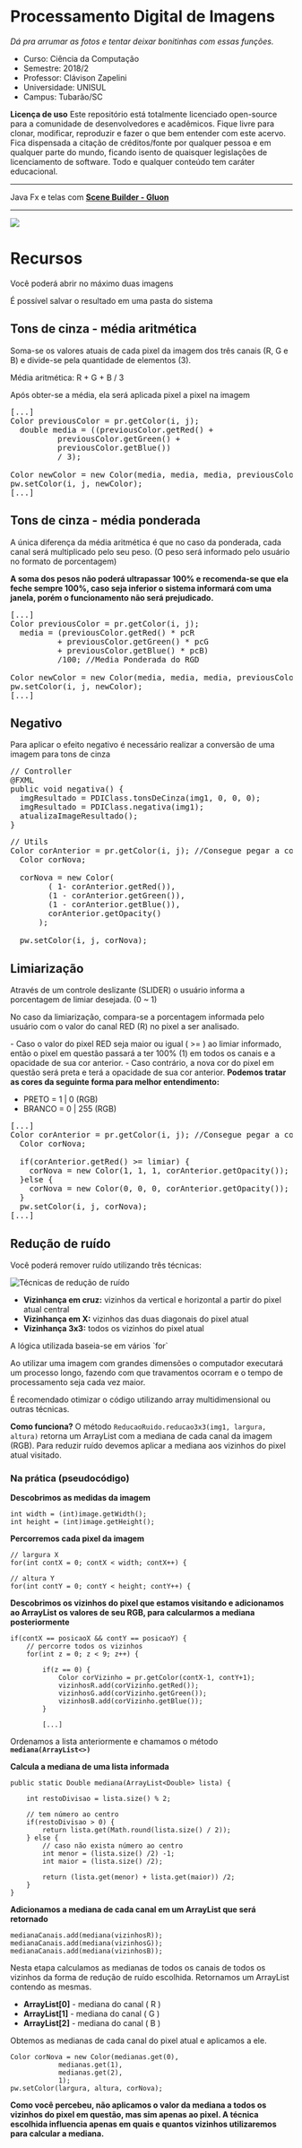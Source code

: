 

# Processamento Digital de Imagens
<i>Dá pra arrumar as fotos e tentar deixar bonitinhas com essas funções.</i>
 - Curso: Ciência da Computação 
 - Semestre: 2018/2 
 - Professor: Clávison Zapelini
 - Universidade: UNISUL
 - Campus: Tubarão/SC

**Licença de uso**
Este repositório está totalmente licenciado open-source para a comunidade de desenvolvedores e acadêmicos. Fique livre para clonar, modificar, reproduzir e fazer o que bem entender com este acervo. Fica dispensada a citação de créditos/fonte por qualquer pessoa e em qualquer parte do mundo, ficando isento de quaisquer legislações de licenciamento de software. Todo e qualquer conteúdo tem caráter educacional.

<hr>
Java Fx e telas com <a href="https://gluonhq.com/products/scene-builder/"><b>Scene Builder - Gluon</b></a>
<hr>
<img src="https://i.snag.gy/O2zJ50.jpg"/>

# Recursos
<p>Você poderá abrir no máximo duas imagens</p>
<p>É possível salvar o resultado em uma pasta do sistema</p>

## Tons de cinza - média aritmética
<p>Soma-se os valores atuais de cada pixel da imagem dos três canais (R, G e B) e divide-se pela quantidade de elementos (3).</p>
<p>Média aritmética: R + G + B / 3</p>
<p>Após obter-se a média, ela será aplicada pixel a pixel na imagem</p>

<pre>
[...]
Color previousColor = pr.getColor(i, j);
  double media = ((previousColor.getRed() + 
          previousColor.getGreen() + 
          previousColor.getBlue()) 
          / 3);
          
Color newColor = new Color(media, media, media, previousColor.getOpacity());
pw.setColor(i, j, newColor);
[...]
</pre>

## Tons de cinza - média ponderada
<p>A única diferença da média aritmética é que no caso da ponderada, cada canal será multiplicado pelo seu peso. (O peso será informado pelo usuário no formato de porcentagem)</p>
<b>A soma dos pesos não poderá ultrapassar 100% e recomenda-se que ela feche sempre 100%, caso seja inferior o sistema informará com uma janela, porém o funcionamento não será prejudicado.</b>

<pre>
[...]
Color previousColor = pr.getColor(i, j);
  media = (previousColor.getRed() * pcR
          + previousColor.getGreen() * pcG
          + previousColor.getBlue() * pcB)
          /100; //Media Ponderada do RGD
          
Color newColor = new Color(media, media, media, previousColor.getOpacity());
pw.setColor(i, j, newColor);
[...]
</pre>

## Negativo
<p>Para aplicar o efeito negativo é necessário realizar a conversão de uma imagem para tons de cinza</p>
<pre>
// Controller
@FXML
public void negativa() {
  imgResultado = PDIClass.tonsDeCinza(img1, 0, 0, 0);
  imgResultado = PDIClass.negativa(img1);
  atualizaImageResultado();
}
</pre>

<pre>
// Utils
Color corAnterior = pr.getColor(i, j); //Consegue pegar a cor de um determinado pixel
  Color corNova;

  corNova = new Color(
        ( 1- corAnterior.getRed()), 
        (1 - corAnterior.getGreen()),
        (1 - corAnterior.getBlue()),
        corAnterior.getOpacity()
      );

  pw.setColor(i, j, corNova);
</pre>

## Limiarização
<p>Através de um controle deslizante (SLIDER) o usuário informa a porcentagem de limiar desejada. (0 ~ 1)</p>
<p>No caso da limiarização, compara-se a porcentagem informada pelo usuário com o valor do canal RED (R) no pixel a ser analisado. </p>
- Caso o valor do pixel RED seja maior ou igual ( >= ) ao limiar informado, então o pixel em questão passará a ter 100% (1) em todos os canais e a opacidade de sua cor anterior.
- Caso contrário, a nova cor do pixel em questão será preta e terá a opacidade de sua cor anterior.
<b>Podemos tratar as cores da seguinte forma para melhor entendimento:</b>
<ul>
  <li>PRETO = 1 | 0 (RGB)</li>
  <li>BRANCO = 0 | 255 (RGB)</li>
</ul>

<pre>
[...]
Color corAnterior = pr.getColor(i, j); //Consegue pegar a cor de um determinado pixel
  Color corNova;

  if(corAnterior.getRed() >= limiar) {
    corNova = new Color(1, 1, 1, corAnterior.getOpacity());
  }else {
    corNova = new Color(0, 0, 0, corAnterior.getOpacity());
  }
  pw.setColor(i, j, corNova);
[...]
</pre>

## Redução de ruído
Você poderá remover ruído utilizando três técnicas:

![Técnicas de redução de ruído](https://snag.gy/ZRpIlu.jpg)

 - **Vizinhança em cruz:** vizinhos da vertical e horizontal a partir do pixel atual central
 - **Vizinhança em X:** vizinhos das duas diagonais do pixel atual
 - **Vizinhança 3x3:** todos os vizinhos do pixel atual

<p>A lógica utilizada baseia-se em vários `for`</p>
<p>Ao utilizar uma imagem com grandes dimensões o computador executará um processo longo, fazendo com que travamentos ocorram e o tempo de processamento seja cada vez maior.</p>
<p>É recomendado otimizar o código utilizando array multidimensional ou outras técnicas.</p>

**Como funciona?**
O método `ReducaoRuido.reducao3x3(img1, largura, altura)` retorna um ArrayList com a mediana de cada canal da imagem (RGB). Para reduzir ruído devemos aplicar a mediana aos vizinhos do pixel atual visitado.

### Na prática (pseudocódigo)

**Descobrimos as medidas da imagem**

    int width = (int)image.getWidth();
	int height = (int)image.getHeight();

**Percorremos cada pixel da imagem**

    // largura X
	for(int contX = 0; contX < width; contX++) {
				
	// altura Y
	for(int contY = 0; contY < height; contY++) {

**Descobrimos os vizinhos do pixel que estamos visitando e adicionamos ao ArrayList os valores de seu RGB, para calcularmos a mediana posteriormente**

    if(contX == posicaoX && contY == posicaoY) {											
		// percorre todos os vizinhos
		for(int z = 0; z < 9; z++) {
			
			if(z == 0) {
				Color corVizinho = pr.getColor(contX-1, contY+1);
				vizinhosR.add(corVizinho.getRed());
				vizinhosG.add(corVizinho.getGreen());
				vizinhosB.add(corVizinho.getBlue());
			}
			
			[...]
Ordenamos a lista anteriormente e chamamos o método **`mediana(ArrayList<>)`**

**Calcula a mediana de uma lista informada**

    public static Double mediana(ArrayList<Double> lista) {		

		int restoDivisao = lista.size() % 2;
		
		// tem número ao centro
        if(restoDivisao > 0) {
            return lista.get(Math.round(lista.size() / 2));
        } else {
        	// caso não exista número ao centro
            int menor = (lista.size() /2) -1;
            int maior = (lista.size() /2);

            return (lista.get(menor) + lista.get(maior)) /2;
        }
	}
**Adicionamos a mediana de cada canal em um ArrayList que será retornado**

    medianaCanais.add(mediana(vizinhosR));
	medianaCanais.add(mediana(vizinhosG));
	medianaCanais.add(mediana(vizinhosB));

Nesta etapa calculamos as medianas de todos os canais de todos os vizinhos da forma de redução de ruído escolhida. Retornamos um ArrayList contendo as mesmas.

 - **ArrayList[0]** - mediana do canal ( R )
- **ArrayList[1]** - mediana do canal ( G )
-  **ArrayList[2]** - mediana do canal ( B )

Obtemos as medianas de cada canal do pixel atual e aplicamos a ele.

    Color corNova = new Color(medianas.get(0),
				medianas.get(1),
				medianas.get(2),
				1);
	pw.setColor(largura, altura, corNova);

**Como você percebeu, não aplicamos o valor da mediana a todos os vizinhos do pixel em questão, mas sim apenas ao pixel. A técnica escolhida influencia apenas em quais e quantos vizinhos utilizaremos para calcular a mediana.**
